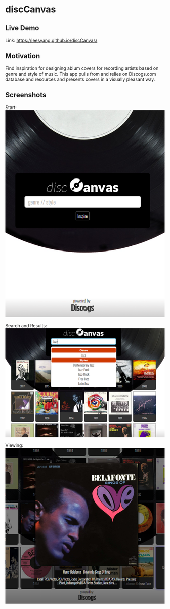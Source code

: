 # discCanvas

## Live Demo
Link: https://leesyang.github.io/discCanvas/

## Motivation
Find inspiration for designing ablum covers for recording artists based on genre and style of music. This app pulls from and relies on Discogs.com database and resources and presents covers in a visually pleasant way.

## Screenshots
Start:
![start screen](screenshots/start.PNG)

Search and Results:
![search and results](screenshots/results.PNG)

Viewing:
![viewing cover](screenshots/view.PNG)
